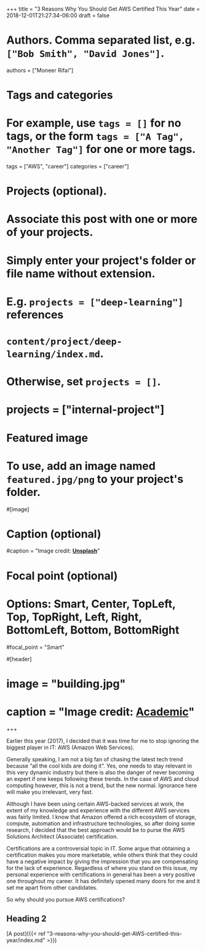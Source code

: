 +++
title = "3 Reasons Why You Should Get AWS Certified This Year"
date = 2018-12-01T21:27:34-06:00
draft = false

# Authors. Comma separated list, e.g. `["Bob Smith", "David Jones"]`.
authors = ["Moneer Rifai"]

# Tags and categories
# For example, use `tags = []` for no tags, or the form `tags = ["A Tag", "Another Tag"]` for one or more tags.
tags = ["AWS", "career"]
categories = ["career"]

# Projects (optional).
#   Associate this post with one or more of your projects.
#   Simply enter your project's folder or file name without extension.
#   E.g. `projects = ["deep-learning"]` references 
#   `content/project/deep-learning/index.md`.
#   Otherwise, set `projects = []`.
# projects = ["internal-project"]

# Featured image
# To use, add an image named `featured.jpg/png` to your project's folder. 
#[image]
  # Caption (optional)
  #caption = "Image credit: [**Unsplash**](https://unsplash.com/photos/b5POxb2aL9o)"

  # Focal point (optional)
  # Options: Smart, Center, TopLeft, Top, TopRight, Left, Right, BottomLeft, Bottom, BottomRight
  #focal_point = "Smart"

#[header]
#  image = "building.jpg"
#  caption = "Image credit: [**Academic**](https://github.com/gcushen/hugo-academic/)"
+++

Earlier this year (2017), I decided that it was time for me to stop ignoring the biggest player in IT: AWS (Amazon Web Services).

Generally speaking, I am not a big fan of chasing the latest tech trend because “all the cool kids are doing it”. Yes, one needs to stay relevant in this very dynamic industry but there is also the danger of never becoming an expert if one keeps following these trends. In the case of AWS and cloud computing however, this is not a trend, but the new normal. Ignorance here will make you irrelevant, very fast.

Although I have been using certain AWS-backed services at work, the extent of my knowledge and experience with the different AWS services was fairly limited. I know that Amazon offered a rich ecosystem of storage, compute, automation and infrastructure technologies, so after doing some research, I decided that the best approach would be to purse the AWS Solutions Architect (Associate) certification.

Certifications are a controversial topic in IT. Some argue that obtaining a certification makes you more marketable, while others think that they could have a negative impact by giving the impression that you are compensating for the lack of experience. Regardless of where you stand on this issue, my personal experience with certifications in general has been a very positive one throughout my career. It has definitely opened many doors for me and it set me apart from other candidates.

So why should you pursue AWS certifications?

## Heading 2

[A post]({{< ref "3-reasons-why-you-should-get-AWS-certified-this-year/index.md" >}})

